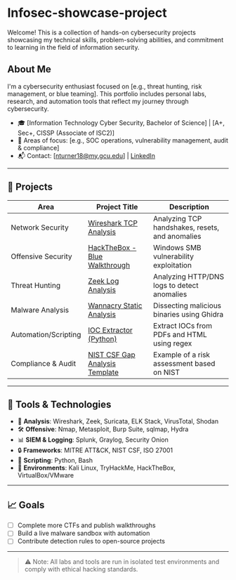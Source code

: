 # Infosec-showcase-project
Welcome! This is a collection of hands-on cybersecurity projects showcasing my technical skills, problem-solving abilities, and commitment to learning in the field of information security.

## About Me
I'm a cybersecurity enthusiast focused on [e.g., threat hunting, risk management, or blue teaming]. This portfolio includes personal labs, research, and automation tools that reflect my journey through cybersecurity.

- 🎓 [Information Technology Cyber Security, Bachelor of Science] | [A+, Sec+, CISSP (Associate of ISC2)]
- 🧠 Areas of focus: [e.g., SOC operations, vulnerability management, audit & compliance]
- 📬 Contact: [nturner18@my.gcu.edu] | [LinkedIn](https://www.linkedin.com/in/nicholas-turner-dfw)

---

## 📁 Projects

| Area                | Project Title                             | Description |
|---------------------|-------------------------------------------|-------------|
| Network Security    | [Wireshark TCP Analysis](network-security/wireshark-tcp-analysis.md) | Analyzing TCP handshakes, resets, and anomalies |
| Offensive Security  | [HackTheBox - Blue Walkthrough](offensive-security/htb-blue.md) | Windows SMB vulnerability exploitation |
| Threat Hunting      | [Zeek Log Analysis](threat-hunting/zeek-analysis/) | Analyzing HTTP/DNS logs to detect anomalies |
| Malware Analysis    | [Wannacry Static Analysis](malware-analysis/wannacry-static.md) | Dissecting malicious binaries using Ghidra |
| Automation/Scripting| [IOC Extractor (Python)](automation/ioc-extractor.py) | Extract IOCs from PDFs and HTML using regex |
| Compliance & Audit  | [NIST CSF Gap Analysis Template](compliance/nist-gap-template.xlsx) | Example of a risk assessment based on NIST |

---

## 🧰 Tools & Technologies

- 🔎 **Analysis**: Wireshark, Zeek, Suricata, ELK Stack, VirusTotal, Shodan
- 🛠️ **Offensive**: Nmap, Metasploit, Burp Suite, sqlmap, Hydra
- 📊 **SIEM & Logging**: Splunk, Graylog, Security Onion
- 🔒 **Frameworks**: MITRE ATT&CK, NIST CSF, ISO 27001
- 🐍 **Scripting**: Python, Bash
- 🐧 **Environments**: Kali Linux, TryHackMe, HackTheBox, VirtualBox/VMware

---

## 📈 Goals

- [ ] Complete more CTFs and publish walkthroughs
- [ ] Build a live malware sandbox with automation
- [ ] Contribute detection rules to open-source projects

---

> ⚠️ Note: All labs and tools are run in isolated test environments and comply with ethical hacking standards.
